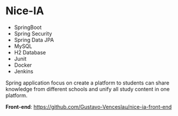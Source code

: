 # Nice-IA

- SpringBoot
- Spring Security
- Spring Data JPA
- MySQL
- H2 Database
- Junit
- Docker
- Jenkins

Spring application focus on create a platform to students can share knowledge from different schools and unify all study content in one platform.

**Front-end**: https://github.com/Gustavo-Venceslau/nice-ia-front-end
